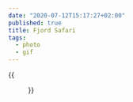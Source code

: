 ```yaml
---
date: "2020-07-12T15:17:27+02:00"
published: true
title: Fjord Safari
tags:
  - photo
  - gif
---
```


{{<figure alt="Fjord Safari" src="/images/2020-07-12-Fjord-Safari.gif" width="1280">}}
